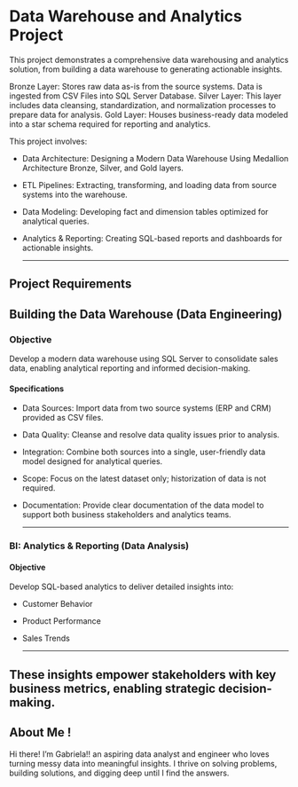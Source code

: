 # Data Warehouse and Analytics Project

This project demonstrates a comprehensive data warehousing and analytics solution, from building a data warehouse to generating actionable insights. 

Bronze Layer: Stores raw data as-is from the source systems. Data is ingested from CSV Files into SQL Server Database.
Silver Layer: This layer includes data cleansing, standardization, and normalization processes to prepare data for analysis.
Gold Layer: Houses business-ready data modeled into a star schema required for reporting and analytics.


This project involves:

- Data Architecture: Designing a Modern Data Warehouse Using Medallion Architecture Bronze, Silver, and Gold layers.
- ETL Pipelines: Extracting, transforming, and loading data from source systems into the warehouse.
- Data Modeling: Developing fact and dimension tables optimized for analytical queries.
- Analytics & Reporting: Creating SQL-based reports and dashboards for actionable insights.

  ---

## Project Requirements
## Building the Data Warehouse (Data Engineering)
### Objective
Develop a modern data warehouse using SQL Server to consolidate sales data, enabling analytical reporting and informed decision-making.

#### Specifications
- Data Sources: Import data from two source systems (ERP and CRM) provided as CSV files.
- Data Quality: Cleanse and resolve data quality issues prior to analysis.
- Integration: Combine both sources into a single, user-friendly data model designed for analytical queries.
- Scope: Focus on the latest dataset only; historization of data is not required.
- Documentation: Provide clear documentation of the data model to support both business stakeholders and analytics teams.

  ---
  
### BI: Analytics & Reporting (Data Analysis)
#### Objective
Develop SQL-based analytics to deliver detailed insights into:

- Customer Behavior
- Product Performance
- Sales Trends

  ---
These insights empower stakeholders with key business metrics, enabling strategic decision-making.
---

## About Me !
Hi there! I’m Gabriela!! an aspiring data analyst and engineer who loves turning messy data into meaningful insights. I thrive on solving problems, building solutions, and digging deep until I find the answers.
